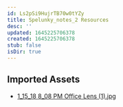 ```yaml
---
id: Ls2pSi9HujrTB70w0tYZy
title: Spelunky_notes_2 Resources
desc: ''
updated: 1645225706378
created: 1645225706378
stub: false
isDir: true
---
```

## Imported Assets
- [1_15_18 8_08 PM Office Lens (1).jpg](/assets/1_15_18-8_08-pm-office-lens-(1).jpg)
